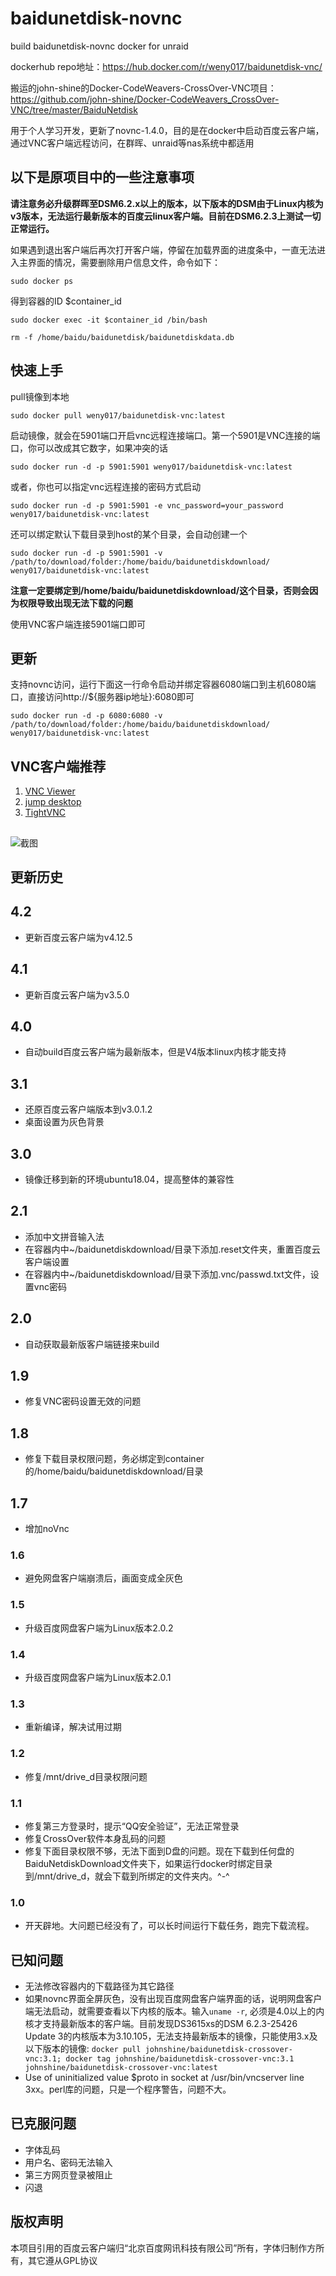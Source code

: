 # baidunetdisk-novnc

build baidunetdisk-novnc docker for unraid

dockerhub repo地址：https://hub.docker.com/r/weny017/baidunetdisk-vnc/

搬运的john-shine的Docker-CodeWeavers-CrossOver-VNC项目：https://github.com/john-shine/Docker-CodeWeavers_CrossOver-VNC/tree/master/BaiduNetdisk

用于个人学习开发，更新了novnc-1.4.0，目的是在docker中启动百度云客户端，通过VNC客户端远程访问，在群晖、unraid等nas系统中都适用

## 以下是原项目中的一些注意事项

<b>请注意务必升级群晖至DSM6.2.x以上的版本，以下版本的DSM由于Linux内核为v3版本，无法运行最新版本的百度云linux客户端。目前在DSM6.2.3上测试一切正常运行。</b>

如果遇到退出客户端后再次打开客户端，停留在加载界面的进度条中，一直无法进入主界面的情况，需要删除用户信息文件，命令如下：

`sudo docker ps`

得到容器的ID $container_id

`sudo docker exec -it $container_id /bin/bash`

`rm -f /home/baidu/baidunetdisk/baidunetdiskdata.db`


## 快速上手

pull镜像到本地

`sudo docker pull weny017/baidunetdisk-vnc:latest`

启动镜像，就会在5901端口开启vnc远程连接端口。第一个5901是VNC连接的端口，你可以改成其它数字，如果冲突的话

`sudo docker run -d -p 5901:5901 weny017/baidunetdisk-vnc:latest`

或者，你也可以指定vnc远程连接的密码方式启动

`sudo docker run -d -p 5901:5901 -e vnc_password=your_password weny017/baidunetdisk-vnc:latest`

还可以绑定默认下载目录到host的某个目录，会自动创建一个

`sudo docker run -d -p 5901:5901 -v /path/to/download/folder:/home/baidu/baidunetdiskdownload/ weny017/baidunetdisk-vnc:latest`

<b>注意一定要绑定到/home/baidu/baidunetdiskdownload/这个目录，否则会因为权限导致出现无法下载的问题</b>

使用VNC客户端连接5901端口即可

## 更新

支持novnc访问，运行下面这一行命令启动并绑定容器6080端口到主机6080端口，直接访问http://${服务器ip地址}:6080即可

`sudo docker run -d -p 6080:6080 -v /path/to/download/folder:/home/baidu/baidunetdiskdownload/ weny017/baidunetdisk-vnc:latest`

## VNC客户端推荐

1. [VNC Viewer](https://www.realvnc.com/en/connect/download/viewer/windows/)
2. [jump desktop](https://jumpdesktop.com/)
3. [TightVNC](https://github.com/TigerVNC/tigervnc/releases)

##    

![截图](https://raw.githubusercontent.com/john-shine/Docker-CodeWeavers_CrossOver-VNC/master/BaiduNetdisk/screenshot/1.png)

## 更新历史

## 4.2
+ 更新百度云客户端为v4.12.5

## 4.1
+ 更新百度云客户端为v3.5.0

## 4.0
+ 自动build百度云客户端为最新版本，但是V4版本linux内核才能支持

## 3.1
+ 还原百度云客户端版本到v3.0.1.2
+ 桌面设置为灰色背景

## 3.0
+ 镜像迁移到新的环境ubuntu18.04，提高整体的兼容性

## 2.1
+ 添加中文拼音输入法
+ 在容器内中~/baidunetdiskdownload/目录下添加.reset文件夹，重置百度云客户端设置
+ 在容器内中~/baidunetdiskdownload/目录下添加.vnc/passwd.txt文件，设置vnc密码

## 2.0
+ 自动获取最新版客户端链接来build

## 1.9
+ 修复VNC密码设置无效的问题

## 1.8
+ 修复下载目录权限问题，务必绑定到container的/home/baidu/baidunetdiskdownload/目录

## 1.7
+ 增加noVnc

### 1.6
+ 避免网盘客户端崩溃后，画面变成全灰色

### 1.5
+ 升级百度网盘客户端为Linux版本2.0.2

### 1.4
+ 升级百度网盘客户端为Linux版本2.0.1

### 1.3
+ 重新编译，解决试用过期

### 1.2
+ 修复/mnt/drive_d目录权限问题

### 1.1
+ 修复第三方登录时，提示“QQ安全验证”，无法正常登录
+ 修复CrossOver软件本身乱码的问题
+ 修复下面目录权限不够，无法下面到D盘的问题。现在下载到任何盘的BaiduNetdiskDownload文件夹下，如果运行docker时绑定目录到/mnt/drive_d，就会下载到所绑定的文件夹内。^-^

### 1.0
+ 开天辟地。大问题已经没有了，可以长时间运行下载任务，跑完下载流程。

## 已知问题

+ 无法修改容器内的下载路径为其它路径
+ 如果novnc界面全屏灰色，没有出现百度网盘客户端界面的话，说明网盘客户端无法启动，就需要查看以下内核的版本。输入`uname -r`, 必须是4.0以上的内核才支持最新版本的客户端。目前发现DS3615xs的DSM 6.2.3-25426 Update 3的内核版本为3.10.105，无法支持最新版本的镜像，只能使用3.x及以下版本的镜像: `docker pull johnshine/baidunetdisk-crossover-vnc:3.1; docker tag johnshine/baidunetdisk-crossover-vnc:3.1 johnshine/baidunetdisk-crossover-vnc:latest`
+ Use of uninitialized value $proto in socket at /usr/bin/vncserver line 3xx。perl库的问题，只是一个程序警告，问题不大。

## 已克服问题

+ 字体乱码
+ 用户名、密码无法输入
+ 第三方网页登录被阻止
+ 闪退

## 版权声明

本项目引用的百度云客户端归“北京百度网讯科技有限公司”所有，字体归制作方所有，其它遵从GPL协议
